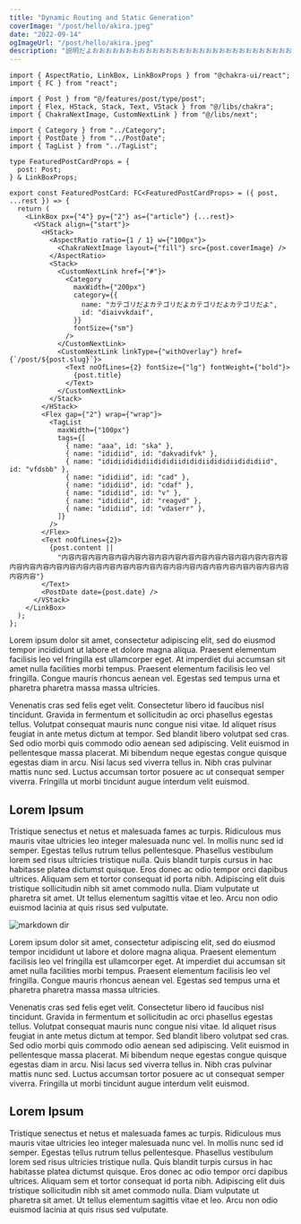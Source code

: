 ```yaml
---
title: "Dynamic Routing and Static Generation"
coverImage: "/post/hello/akira.jpeg"
date: "2022-09-14"
ogImageUrl: "/post/hello/akira.jpeg"
description: "説明だよおおおおおおおおおおおおおおおおおおおおおおおおおおおおおおおおおおおおおおおおおおおおおおおおおおおおおおおおおおおおおおおおおおおおおおおおおおおおお"
---
```


```tsx:index.tsx
import { AspectRatio, LinkBox, LinkBoxProps } from "@chakra-ui/react";
import { FC } from "react";

import { Post } from "@/features/post/type/post";
import { Flex, HStack, Stack, Text, VStack } from "@/libs/chakra";
import { ChakraNextImage, CustomNextLink } from "@/libs/next";

import { Category } from "../Category";
import { PostDate } from "../PostDate";
import { TagList } from "../TagList";

type FeaturedPostCardProps = {
  post: Post;
} & LinkBoxProps;

export const FeaturedPostCard: FC<FeaturedPostCardProps> = ({ post, ...rest }) => {
  return (
    <LinkBox px={"4"} py={"2"} as={"article"} {...rest}>
      <VStack align={"start"}>
        <HStack>
          <AspectRatio ratio={1 / 1} w={"100px"}>
            <ChakraNextImage layout={"fill"} src={post.coverImage} />
          </AspectRatio>
          <Stack>
            <CustomNextLink href={"#"}>
              <Category
                maxWidth={"200px"}
                category={{
                  name: "カテゴリだよカテゴリだよカテゴリだよカテゴリだよ",
                  id: "diaivvkdaif",
                }}
                fontSize={"sm"}
              />
            </CustomNextLink>
            <CustomNextLink linkType={"withOverlay"} href={`/post/${post.slug}`}>
              <Text noOfLines={2} fontSize={"lg"} fontWeight={"bold"}>
                {post.title}
              </Text>
            </CustomNextLink>
          </Stack>
        </HStack>
        <Flex gap={"2"} wrap={"wrap"}>
          <TagList
            maxWidth={"100px"}
            tags={[
              { name: "aaa", id: "ska" },
              { name: "ididiid", id: "dakvadifvk" },
              { name: "ididiidididiidididiidididiidididiidididiid", id: "vfdsbb" },
              { name: "ididiid", id: "cad" },
              { name: "ididiid", id: "cdaf" },
              { name: "ididiid", id: "v" },
              { name: "ididiid", id: "reagvd" },
              { name: "ididiid", id: "vdaserr" },
            ]}
          />
        </Flex>
        <Text noOfLines={2}>
          {post.content ||
            "内容内容内容内容内容内容内容内容内容内容内容内容内容内容内容内容内容内容内容内容内容内容内容内容内容内容内容内容内容内容内容内容内容内容内容内容内容内容内容内容"}
        </Text>
        <PostDate date={post.date} />
      </VStack>
    </LinkBox>
  );
};
```

Lorem ipsum dolor sit amet, consectetur adipiscing elit, sed do eiusmod tempor incididunt ut labore et dolore magna aliqua. Praesent elementum facilisis leo vel fringilla est ullamcorper eget. At imperdiet dui accumsan sit amet nulla facilities morbi tempus. Praesent elementum facilisis leo vel fringilla. Congue mauris rhoncus aenean vel. Egestas sed tempus urna et pharetra pharetra massa massa ultricies.

Venenatis cras sed felis eget velit. Consectetur libero id faucibus nisl tincidunt. Gravida in fermentum et sollicitudin ac orci phasellus egestas tellus. Volutpat consequat mauris nunc congue nisi vitae. Id aliquet risus feugiat in ante metus dictum at tempor. Sed blandit libero volutpat sed cras. Sed odio morbi quis commodo odio aenean sed adipiscing. Velit euismod in pellentesque massa placerat. Mi bibendum neque egestas congue quisque egestas diam in arcu. Nisi lacus sed viverra tellus in. Nibh cras pulvinar mattis nunc sed. Luctus accumsan tortor posuere ac ut consequat semper viverra. Fringilla ut morbi tincidunt augue interdum velit euismod.

## Lorem Ipsum

Tristique senectus et netus et malesuada fames ac turpis. Ridiculous mus mauris vitae ultricies leo integer malesuada nunc vel. In mollis nunc sed id semper. Egestas tellus rutrum tellus pellentesque. Phasellus vestibulum lorem sed risus ultricies tristique nulla. Quis blandit turpis cursus in hac habitasse platea dictumst quisque. Eros donec ac odio tempor orci dapibus ultrices. Aliquam sem et tortor consequat id porta nibh. Adipiscing elit duis tristique sollicitudin nibh sit amet commodo nulla. Diam vulputate ut pharetra sit amet. Ut tellus elementum sagittis vitae et leo. Arcu non odio euismod lacinia at quis risus sed vulputate.

![markdown dir](/post/hello/akira.jpeg)

Lorem ipsum dolor sit amet, consectetur adipiscing elit, sed do eiusmod tempor incididunt ut labore et dolore magna aliqua. Praesent elementum facilisis leo vel fringilla est ullamcorper eget. At imperdiet dui accumsan sit amet nulla facilities morbi tempus. Praesent elementum facilisis leo vel fringilla. Congue mauris rhoncus aenean vel. Egestas sed tempus urna et pharetra pharetra massa massa ultricies.

Venenatis cras sed felis eget velit. Consectetur libero id faucibus nisl tincidunt. Gravida in fermentum et sollicitudin ac orci phasellus egestas tellus. Volutpat consequat mauris nunc congue nisi vitae. Id aliquet risus feugiat in ante metus dictum at tempor. Sed blandit libero volutpat sed cras. Sed odio morbi quis commodo odio aenean sed adipiscing. Velit euismod in pellentesque massa placerat. Mi bibendum neque egestas congue quisque egestas diam in arcu. Nisi lacus sed viverra tellus in. Nibh cras pulvinar mattis nunc sed. Luctus accumsan tortor posuere ac ut consequat semper viverra. Fringilla ut morbi tincidunt augue interdum velit euismod.

## Lorem Ipsum

Tristique senectus et netus et malesuada fames ac turpis. Ridiculous mus mauris vitae ultricies leo integer malesuada nunc vel. In mollis nunc sed id semper. Egestas tellus rutrum tellus pellentesque. Phasellus vestibulum lorem sed risus ultricies tristique nulla. Quis blandit turpis cursus in hac habitasse platea dictumst quisque. Eros donec ac odio tempor orci dapibus ultrices. Aliquam sem et tortor consequat id porta nibh. Adipiscing elit duis tristique sollicitudin nibh sit amet commodo nulla. Diam vulputate ut pharetra sit amet. Ut tellus elementum sagittis vitae et leo. Arcu non odio euismod lacinia at quis risus sed vulputate.
